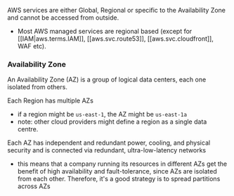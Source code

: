 
AWS services are either Global, Regional or specific to the Availability Zone and cannot be accessed from outside.
- Most AWS managed services are regional based (except for [[IAM|aws.terms.IAM]], [[aws.svc.route53]], [[aws.svc.cloudfront]], WAF etc).

### Availability Zone
An Availability Zone (AZ) is a group of logical data centers, each one isolated from others.

Each Region has multiple AZs
- if a region might be `us-east-1`, the AZ might be `us-east-1a`
- note: other cloud providers might define a region as a single data centre.

Each AZ has independent and redundant power, cooling, and physical security and is connected via redundant, ultra-low-latency networks
- this means that a company running its resources in different AZs get the benefit of high availability and fault-tolerance, since AZs are isolated from each other. Therefore, it's a good strategy is to spread partitions across AZs
